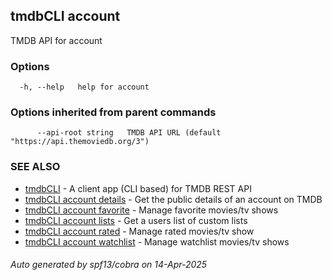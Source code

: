 ## tmdbCLI account

TMDB API for account

### Options

```
  -h, --help   help for account
```

### Options inherited from parent commands

```
      --api-root string   TMDB API URL (default "https://api.themoviedb.org/3")
```

### SEE ALSO

* [tmdbCLI](tmdbCLI.md)	 - A client app (CLI based) for TMDB REST API
* [tmdbCLI account details](tmdbCLI_account_details.md)	 - Get the public details of an account on TMDB
* [tmdbCLI account favorite](tmdbCLI_account_favorite.md)	 - Manage favorite movies/tv shows
* [tmdbCLI account lists](tmdbCLI_account_lists.md)	 - Get a users list of custom lists
* [tmdbCLI account rated](tmdbCLI_account_rated.md)	 - Manage rated movies/tv show
* [tmdbCLI account watchlist](tmdbCLI_account_watchlist.md)	 - Manage watchlist movies/tv shows

###### Auto generated by spf13/cobra on 14-Apr-2025
